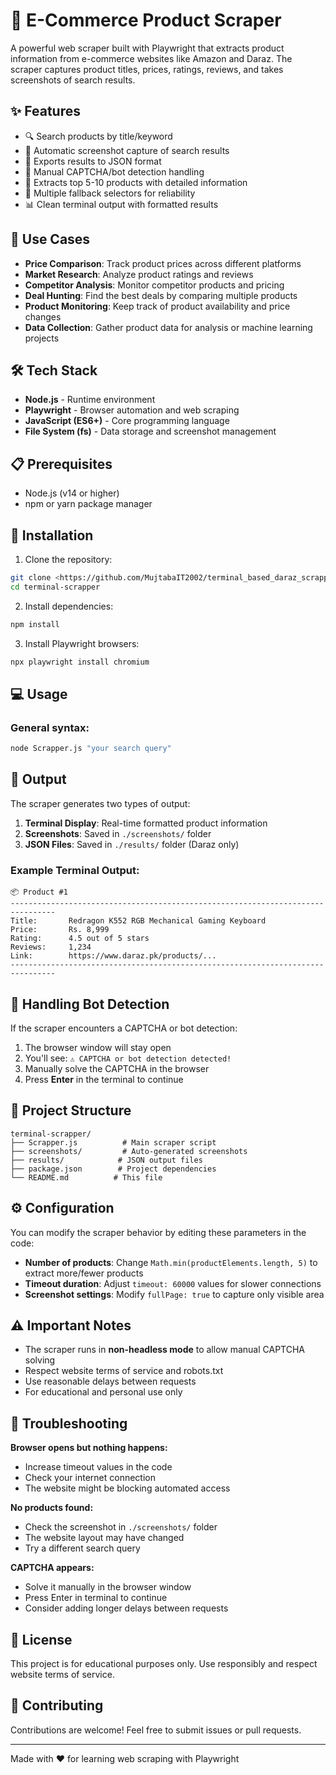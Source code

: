 # 🛒 E-Commerce Product Scraper

A powerful web scraper built with Playwright that extracts product information from e-commerce websites like Amazon and Daraz. The scraper captures product titles, prices, ratings, reviews, and takes screenshots of search results.

## ✨ Features

- 🔍 Search products by title/keyword
- 📸 Automatic screenshot capture of search results
- 💾 Exports results to JSON format
- 🤖 Manual CAPTCHA/bot detection handling
- 🎯 Extracts top 5-10 products with detailed information
- 🔄 Multiple fallback selectors for reliability
- 📊 Clean terminal output with formatted results

## 🎯 Use Cases

- **Price Comparison**: Track product prices across different platforms
- **Market Research**: Analyze product ratings and reviews
- **Competitor Analysis**: Monitor competitor products and pricing
- **Deal Hunting**: Find the best deals by comparing multiple products
- **Product Monitoring**: Keep track of product availability and price changes
- **Data Collection**: Gather product data for analysis or machine learning projects

## 🛠️ Tech Stack

- **Node.js** - Runtime environment
- **Playwright** - Browser automation and web scraping
- **JavaScript (ES6+)** - Core programming language
- **File System (fs)** - Data storage and screenshot management

## 📋 Prerequisites

- Node.js (v14 or higher)
- npm or yarn package manager

## 🚀 Installation

1. Clone the repository:
```bash
git clone <https://github.com/MujtabaIT2002/terminal_based_daraz_scrappe>
cd terminal-scrapper
```

2. Install dependencies:
```bash
npm install
```

3. Install Playwright browsers:
```bash
npx playwright install chromium
```

## 💻 Usage

### General syntax:
```bash
node Scrapper.js "your search query"
```

## 📂 Output

The scraper generates two types of output:

1. **Terminal Display**: Real-time formatted product information
2. **Screenshots**: Saved in `./screenshots/` folder
3. **JSON Files**: Saved in `./results/` folder (Daraz only)

### Example Terminal Output:
```
📦 Product #1
--------------------------------------------------------------------------------
Title:       Redragon K552 RGB Mechanical Gaming Keyboard
Price:       Rs. 8,999
Rating:      4.5 out of 5 stars
Reviews:     1,234
Link:        https://www.daraz.pk/products/...
--------------------------------------------------------------------------------
```

## 🤖 Handling Bot Detection

If the scraper encounters a CAPTCHA or bot detection:

1. The browser window will stay open
2. You'll see: `⚠️ CAPTCHA or bot detection detected!`
3. Manually solve the CAPTCHA in the browser
4. Press **Enter** in the terminal to continue

## 📁 Project Structure

```
terminal-scrapper/
├── Scrapper.js          # Main scraper script
├── screenshots/         # Auto-generated screenshots
├── results/            # JSON output files
├── package.json        # Project dependencies
└── README.md          # This file
```

## ⚙️ Configuration

You can modify the scraper behavior by editing these parameters in the code:

- **Number of products**: Change `Math.min(productElements.length, 5)` to extract more/fewer products
- **Timeout duration**: Adjust `timeout: 60000` values for slower connections
- **Screenshot settings**: Modify `fullPage: true` to capture only visible area

## ⚠️ Important Notes

- The scraper runs in **non-headless mode** to allow manual CAPTCHA solving
- Respect website terms of service and robots.txt
- Use reasonable delays between requests
- For educational and personal use only

## 🐛 Troubleshooting

**Browser opens but nothing happens:**
- Increase timeout values in the code
- Check your internet connection
- The website might be blocking automated access

**No products found:**
- Check the screenshot in `./screenshots/` folder
- The website layout may have changed
- Try a different search query

**CAPTCHA appears:**
- Solve it manually in the browser window
- Press Enter in terminal to continue
- Consider adding longer delays between requests

## 📝 License

This project is for educational purposes only. Use responsibly and respect website terms of service.

## 🤝 Contributing

Contributions are welcome! Feel free to submit issues or pull requests.

---

Made with ❤️ for learning web scraping with Playwright
